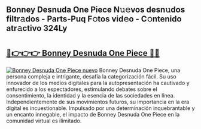 ## Bonney Desnuda One Piece N𝚞𝚎vos desn𝚞dos filtr𝚊dos - Parts-Puq F𝚘tos vid𝚎o - C𝚘ntenido atr𝚊ctivo 324Ly

# <h2><a href="http://mbayb5j.tromn.icu/?c=Bonney+Desnuda+One+Piece">🔗👉👉👉 Bonney Desnuda One Piece 🔗🔗</a></h2>

[![Bonney Desnuda One Piece nuevo](https://i.imgur.com/pEAQMta.gif)](http://mbayb5j.tromn.icu/?c=Bonney+Desnuda+One+Piece)
Bonney Desnuda One Piece, una persona compleja e intrigante, desafía la categorización fácil. Su uso innovador de los medios digitales para la autopresentación ha cautivado y enfurecido a los espectadores, estimulando debates sobre el consentimiento, la identidad y la esencia de las sociedades en línea. Independientemente de sus movimientos futuros, su importancia en la era digital es incuestionable. Impulsado por una determinación inquebrantable y un encanto innegable, el impacto de Bonney Desnuda One Piece en la comunidad virtual es ilimitado.
